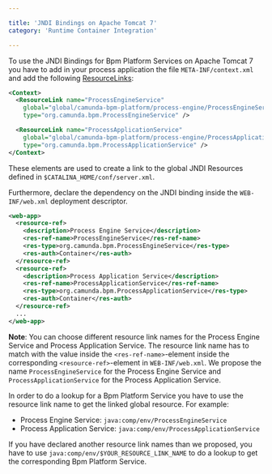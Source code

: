 ```yaml
---

title: 'JNDI Bindings on Apache Tomcat 7'
category: 'Runtime Container Integration'

---
```


To use the JNDI Bindings for Bpm Platform Services on Apache Tomcat 7 you have to add in your process application the file `META-INF/context.xml` and add the following [ResourceLinks](http://tomcat.apache.org/tomcat-7.0-doc/config/context.html#Resource_Links):

```xml
<Context>
  <ResourceLink name="ProcessEngineService"
    global="global/camunda-bpm-platform/process-engine/ProcessEngineService!org.camunda.bpm.ProcessEngineService"
    type="org.camunda.bpm.ProcessEngineService" />

  <ResourceLink name="ProcessApplicationService"
    global="global/camunda-bpm-platform/process-engine/ProcessApplicationService!org.camunda.bpm.ProcessApplicationService"
    type="org.camunda.bpm.ProcessApplicationService" />
</Context>
```

These elements are used to create a link to the global JNDI Resources defined in `$CATALINA_HOME/conf/server.xml`.

Furthermore, declare the dependency on the JNDI binding inside the `WEB-INF/web.xml` deployment descriptor.

```xml
<web-app>
  <resource-ref>
    <description>Process Engine Service</description>
    <res-ref-name>ProcessEngineService</res-ref-name>
    <res-type>org.camunda.bpm.ProcessEngineService</res-type>
    <res-auth>Container</res-auth>
  </resource-ref>
  <resource-ref>
    <description>Process Application Service</description>
    <res-ref-name>ProcessApplicationService</res-ref-name>
    <res-type>org.camunda.bpm.ProcessApplicationService</res-type>
    <res-auth>Container</res-auth>
  </resource-ref>
  ...
</web-app>
```

**Note**: You can choose different resource link names for the Process Engine Service and Process Application Service. The resource link name has to match with the value inside the `<res-ref-name>`-element inside the corresponding `<resource-ref>`-element in `WEB-INF/web.xml`. We propose the name `ProcessEngineService` for the Process Engine Service and `ProcessApplicationService` for the Process Application Service.

In order to do a lookup for a Bpm Platform Service you have to use the resource link name to get the linked global resource. For example:

* Process Engine Service: `java:comp/env/ProcessEngineService`
* Process Application Service: `java:comp/env/ProcessApplicationService`

If you have declared another resource link names than we proposed, you have to use `java:comp/env/$YOUR_RESOURCE_LINK_NAME` to do a lookup to get the corresponding Bpm Platform Service.